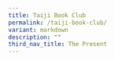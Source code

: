 ```yaml
---
title: Taiji Book Club
permalink: /taiji-book-club/
variant: markdown
description: ""
third_nav_title: The Present
---
```

